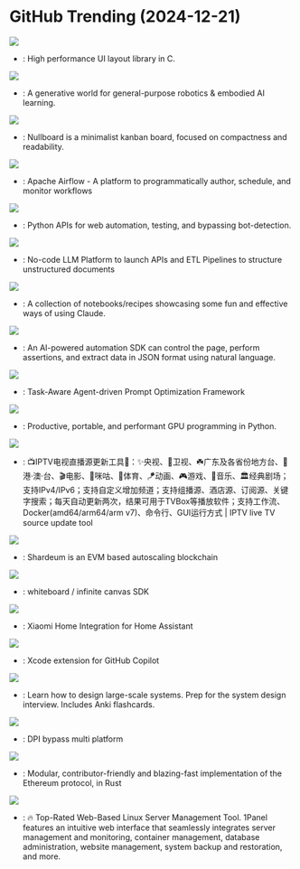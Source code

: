 # GitHub Trending (2024-12-21)

![](https://img.shields.io/badge/C-New%20996-green?style=flat-square&logo=appveyor)
- [](https://github.comundefined): High performance UI layout library in C.

![](https://img.shields.io/badge/Python-New%202-green?style=flat-square&logo=appveyor)
- [](https://github.comundefined): A generative world for general-purpose robotics & embodied AI learning.

![](https://img.shields.io/badge/HTML-New%20288-green?style=flat-square&logo=appveyor)
- [](https://github.comundefined): Nullboard is a minimalist kanban board, focused on compactness and readability.

![](https://img.shields.io/badge/Python-New%2036-green?style=flat-square&logo=appveyor)
- [](https://github.comundefined): Apache Airflow - A platform to programmatically author, schedule, and monitor workflows

![](https://img.shields.io/badge/Python-New%20315-green?style=flat-square&logo=appveyor)
- [](https://github.comundefined): Python APIs for web automation, testing, and bypassing bot-detection.

![](https://img.shields.io/badge/Python-New%2025-green?style=flat-square&logo=appveyor)
- [](https://github.comundefined): No-code LLM Platform to launch APIs and ETL Pipelines to structure unstructured documents

![](https://img.shields.io/badge/Jupyter%20Notebook-New%20106-green?style=flat-square&logo=appveyor)
- [](https://github.comundefined): A collection of notebooks/recipes showcasing some fun and effective ways of using Claude.

![](https://img.shields.io/badge/HTML-New%2054-green?style=flat-square&logo=appveyor)
- [](https://github.comundefined): An AI-powered automation SDK can control the page, perform assertions, and extract data in JSON format using natural language.

![](https://img.shields.io/badge/Python-New%2056-green?style=flat-square&logo=appveyor)
- [](https://github.comundefined): Task-Aware Agent-driven Prompt Optimization Framework

![](https://img.shields.io/badge/C%2B%2B-New%20209-green?style=flat-square&logo=appveyor)
- [](https://github.comundefined): Productive, portable, and performant GPU programming in Python.

![](https://img.shields.io/badge/Python-New%2046-green?style=flat-square&logo=appveyor)
- [](https://github.comundefined): 📺IPTV电视直播源更新工具🚀：✨央视、📡卫视、☘️广东及各省份地方台、🌊港·澳·台、🎬电影、🎥咪咕、🏀体育、🪁动画、🎮游戏、🎵音乐、🏛经典剧场；支持IPv4/IPv6；支持自定义增加频道；支持组播源、酒店源、订阅源、关键字搜索；每天自动更新两次，结果可用于TVBox等播放软件；支持工作流、Docker(amd64/arm64/arm v7)、命令行、GUI运行方式 | IPTV live TV source update tool

![](https://img.shields.io/badge/TypeScript-New%20791-green?style=flat-square&logo=appveyor)
- [](https://github.comundefined): Shardeum is an EVM based autoscaling blockchain

![](https://img.shields.io/badge/TypeScript-New%20135-green?style=flat-square&logo=appveyor)
- [](https://github.comundefined): whiteboard / infinite canvas SDK

![](https://img.shields.io/badge/Python-New%20528-green?style=flat-square&logo=appveyor)
- [](https://github.comundefined): Xiaomi Home Integration for Home Assistant

![](https://img.shields.io/badge/Swift-New%20113-green?style=flat-square&logo=appveyor)
- [](https://github.comundefined): Xcode extension for GitHub Copilot

![](https://img.shields.io/badge/Python-New%20486-green?style=flat-square&logo=appveyor)
- [](https://github.comundefined): Learn how to design large-scale systems. Prep for the system design interview. Includes Anki flashcards.

![](https://img.shields.io/badge/C-New%2047-green?style=flat-square&logo=appveyor)
- [](https://github.comundefined): DPI bypass multi platform

![](https://img.shields.io/badge/Rust-New%203-green?style=flat-square&logo=appveyor)
- [](https://github.comundefined): Modular, contributor-friendly and blazing-fast implementation of the Ethereum protocol, in Rust

![](https://img.shields.io/badge/Go-New%2067-green?style=flat-square&logo=appveyor)
- [](https://github.comundefined): 🔥 Top-Rated Web-Based Linux Server Management Tool. 1Panel features an intuitive web interface that seamlessly integrates server management and monitoring, container management, database administration, website management, system backup and restoration, and more.

